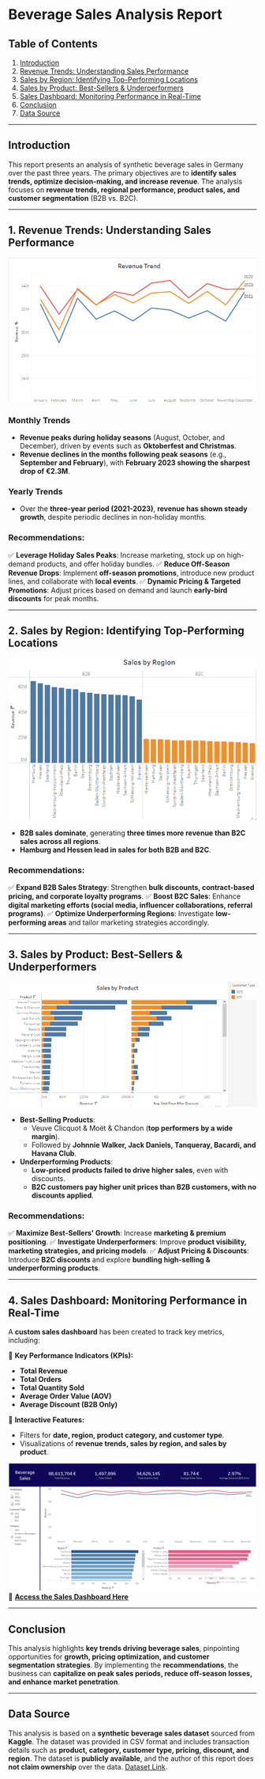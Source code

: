 # **Beverage Sales Analysis Report**

## **Table of Contents**
1. [Introduction](#introduction)
2. [Revenue Trends: Understanding Sales Performance](#1-revenue-trends-understanding-sales-performance)
3. [Sales by Region: Identifying Top-Performing Locations](#2-sales-by-region-identifying-top-performing-locations)
4. [Sales by Product: Best-Sellers & Underperformers](#3-sales-by-product-best-sellers--underperformers)
5. [Sales Dashboard: Monitoring Performance in Real-Time](#4-sales-dashboard-monitoring-performance-in-real-time)
6. [Conclusion](#conclusion)
7. [Data Source](#data-source)

---

## **Introduction**
This report presents an analysis of synthetic beverage sales in Germany over the past three years. The primary objectives are to **identify sales trends, optimize decision-making, and increase revenue**. The analysis focuses on **revenue trends, regional performance, product sales, and customer segmentation** (B2B vs. B2C).

---
## **1. Revenue Trends: Understanding Sales Performance**
![revenue line chart](/images/revenue_trend.PNG)
### **Monthly Trends**
- **Revenue peaks during holiday seasons** (August, October, and December), driven by events such as **Oktoberfest and Christmas**.
- **Revenue declines in the months following peak seasons** (e.g., **September and February**), with **February 2023 showing the sharpest drop of €2.3M**.

### **Yearly Trends**
- Over the **three-year period (2021-2023)**, **revenue has shown steady growth**, despite periodic declines in non-holiday months.

### **Recommendations:**
✅ **Leverage Holiday Sales Peaks**: Increase marketing, stock up on high-demand products, and offer holiday bundles.
✅ **Reduce Off-Season Revenue Drops**: Implement **off-season promotions**, introduce new product lines, and collaborate with **local events**.
✅ **Dynamic Pricing & Targeted Promotions**: Adjust prices based on demand and launch **early-bird discounts** for peak months.

---
## **2. Sales by Region: Identifying Top-Performing Locations**
![sales by region bar chart](/images/sales_by_region.PNG)
- **B2B sales dominate**, generating **three times more revenue than B2C sales across all regions**.
- **Hamburg and Hessen lead in sales for both B2B and B2C**.

### **Recommendations:**
✅ **Expand B2B Sales Strategy**: Strengthen **bulk discounts, contract-based pricing, and corporate loyalty programs**.
✅ **Boost B2C Sales**: Enhance **digital marketing efforts (social media, influencer collaborations, referral programs)**.
✅ **Optimize Underperforming Regions**: Investigate **low-performing areas** and tailor marketing strategies accordingly.

---
## **3. Sales by Product: Best-Sellers & Underperformers**
![sales by product bar chart](/images/sales_by_product.PNG)
- **Best-Selling Products**:
  - Veuve Clicquot & Moët & Chandon (**top performers by a wide margin**).
  - Followed by **Johnnie Walker, Jack Daniels, Tanqueray, Bacardi, and Havana Club**.
- **Underperforming Products**:
  - **Low-priced products failed to drive higher sales**, even with discounts.
  - **B2C customers pay higher unit prices than B2B customers, with no discounts applied**.

### **Recommendations:**
✅ **Maximize Best-Sellers' Growth**: Increase **marketing & premium positioning**.
✅ **Investigate Underperformers**: Improve **product visibility, marketing strategies, and pricing models**.
✅ **Adjust Pricing & Discounts**: Introduce **B2C discounts** and explore **bundling high-selling & underperforming products**.

---
## **4. Sales Dashboard: Monitoring Performance in Real-Time**
A **custom sales dashboard** has been created to track key metrics, including:

📌 **Key Performance Indicators (KPIs):**
- **Total Revenue**
- **Total Orders**
- **Total Quantity Sold**
- **Average Order Value (AOV)**
- **Average Discount (B2B Only)**

📌 **Interactive Features:**
- Filters for **date, region, product category, and customer type**.
- Visualizations of **revenue trends, sales by region, and sales by product**.

![sales dashboard](/images/final_sales_dashboard.PNG)
🔗 **[Access the Sales Dashboard Here](https://public.tableau.com/app/profile/molo.munyansanga/viz/BeverageSalesDashboard_17428856043060/BeverageSalesDashboard)**

---
## **Conclusion**
This analysis highlights **key trends driving beverage sales**, pinpointing opportunities for **growth, pricing optimization, and customer segmentation strategies**. By implementing the **recommendations**, the business can **capitalize on peak sales periods, reduce off-season losses, and enhance market penetration**.

---
## **Data Source**
This analysis is based on a **synthetic beverage sales dataset** sourced from **Kaggle**. The dataset was provided in CSV format and includes transaction details such as **product, category, customer type, pricing, discount, and region**. The dataset is **publicly available**, and the author of this report does **not claim ownership** over the data. [Dataset Link](https://www.kaggle.com/datasets/sebastianwillmann/beverage-sales).

